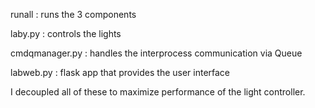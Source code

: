 
runall : runs the 3 components

laby.py : controls the lights

cmdqmanager.py : handles the interprocess communication via Queue

labweb.py : flask app that provides the user interface

I decoupled all of these to maximize performance of the light controller.
